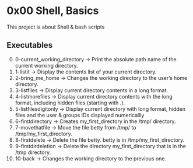 # 0x00 Shell, Basics
This project is about Shell & bash scripts

## Executables
 0. 0-current_working_directory &rarr; Print the absolute path name of the current working directory.
 1. 1-listit &rarr; Display the contents list of your current directory.
 2. 2-bring_me_home &rarr; Changes the working directory to the user’s home directory.
 3. 3-listfiles &rarr; Display current directory contents in a long format.
 4. 4-listmorefiles &rarr; Display current directory contents with the long format, including hidden files (starting with .).
 5. 5-listfilesdigitonly &rarr; Display current directory with long format, hidden files and the user & groups IDs displayed numericallly
 6. 6-firstdirectory &rarr; Creates my_first_directory in the /tmp/ directory.
 7. 7-movethatfile &rarr; Move the file betty from /tmp/ to /tmp/my_first_directory.
 8. 8-firstdelete &rarr; Delete the file betty. betty is in /tmp/my_first_directory.
 9. 9-firstdirdeletion &rarr; Delete the directory my_first_directory that is in the /tmp directory.
 10. 10-back &rarr; Changes the working directory to the previous one.
